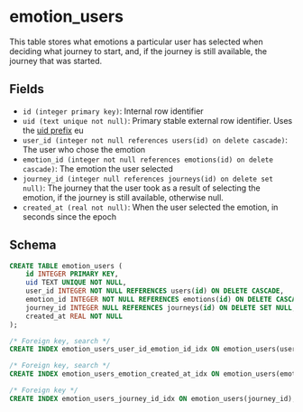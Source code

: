 # emotion_users

This table stores what emotions a particular user has selected when deciding
what journey to start, and, if the journey is still available, the journey
that was started.

## Fields

- `id (integer primary key)`: Internal row identifier
- `uid (text unique not null)`: Primary stable external row identifier.
  Uses the [uid prefix](../uid_prefixes.md) eu
- `user_id (integer not null references users(id) on delete cascade)`:
  The user who chose the emotion
- `emotion_id (integer not null references emotions(id) on delete cascade)`:
  The emotion the user selected
- `journey_id (integer null references journeys(id) on delete set null)`:
  The journey that the user took as a result of selecting the emotion, if
  the journey is still available, otherwise null.
- `created_at (real not null)`: When the user selected the emotion, in seconds
  since the epoch

## Schema

```sql
CREATE TABLE emotion_users (
    id INTEGER PRIMARY KEY,
    uid TEXT UNIQUE NOT NULL,
    user_id INTEGER NOT NULL REFERENCES users(id) ON DELETE CASCADE,
    emotion_id INTEGER NOT NULL REFERENCES emotions(id) ON DELETE CASCADE,
    journey_id INTEGER NULL REFERENCES journeys(id) ON DELETE SET NULL,
    created_at REAL NOT NULL
);

/* Foreign key, search */
CREATE INDEX emotion_users_user_id_emotion_id_idx ON emotion_users(user_id, emotion_id);

/* Foreign key, search */
CREATE INDEX emotion_users_emotion_created_at_idx ON emotion_users(emotion_id, created_at);

/* Foreign key */
CREATE INDEX emotion_users_journey_id_idx ON emotion_users(journey_id);
```
